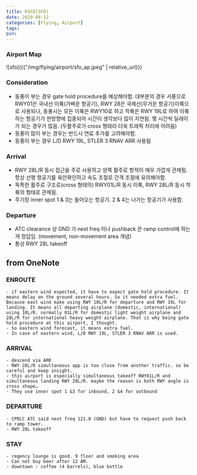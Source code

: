```yaml
---
title: KSFO(SFO)
date: 2020-08-12
categories: [Flying, Airport]
tags:
pin:
---
```

### Airport Map
![sfo]({{"/img/flying/airport/sfo_ap.jpeg" | relative_url}})

### Consideration
* 동풍이 부는 경우 gate hold procedure를 예상해야함. 대부분의 경우 서풍으로 RWY01은 국내선 이륙(가벼운 항공기), RWY 28은 국제선(무거운 항공기)이륙으로 사용되나, 동풍시는 모든 이륙은 RWY10로 하고 착륙은 RWY 19L로 하여 이륙하는 항공기가 한방향에 집중되어 시간이 생각보다 많이 지연됨. 몇 시간씩 딜레이가 되는 경우가 많음. (두활주로가 cross 형태라 더욱 트레픽 처리에 어려움)
* 동풍이 많이 부는 경우는 반드시 연료 추가를 고려해야함.  
* 동풍이 부는 경우 L/D RWY 19L, STLER 3 RNAV ARR 사용됨

### Arrival

* RWY 28L/R 동시 접근을 주로 사용하고 양쪽 활주로 항적이 매우 가깝게 관제됨. 항상  선행 항공기를 육안확인하고 속도 조절로 간격 조절에 유의해야함.
* 독특한 활주로 구조로(cross 형태의) RWY01L/R 동시 이륙, RWY 28L/R 동시 착륙의 형태로 관제됨.
* 주기장 inner spot 1 & 3는 들어오는 항공기. 2 & 4는 나가는 항공기가 사용함.

### Departure
* ATC clearance 상 GND 가 next freq 이나 pushback 은 ramp control에 하는게 정답임. (movement, non-movement area 개념)
* 통상 RWY 28L takeoff




## from OneNote

### ENROUTE
	- if eastern wind expected, it have to expect gate hold procedure. It means delay on the ground several hours. So it needed extra fuel. Because east wind make using RWY 10L/R for departure and RWY 19L for landing. It means all departing airplane (domestic, international) using 10L/R. normally 01L/R for domestic light weight airplane and 28L/R for international heavy weight airplane. That is why being gate hold procedure at this airport, I thought.
	- So eastern wind forecast, it means extra fuel.  
	- In case of eastern wind, L/D RWY 19L, STLER 3 RNAV ARR is used.

### ARRIVAL
	- descend via ARR
	- RWY 28L/R simultaneous app is too close from another traffic. so be careful and keep insight.
	- this airport is especially simultaneous takeoff RWY01L/R and simultaneous landing RWY 28L/R. maybe the reason is both RWY angle is cross shape…
	- They use inner spot 1 &3 for inbound, 2 &4 for outbound

### DEPARTURE
	- CPDLC ATC said next freq 121.8 (GND) but have to request push back to ramp tower.
	- RWY 28L takeoff

### STAY
	- regency lounge is good. 9 floor and smoking area
	- Can not buy beer after 12 AM.
	- downtown : coffee (4 barrels), blue bottle
